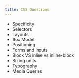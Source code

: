 ```yaml
---
title: CSS Questions
---
```


- Specificity
- Selectors
- Layouts
- Box Model
- Positioning
- Forms and inputs
- Block VS inline vs inline-block
- Sizing units
- Typography
- Media Queries
